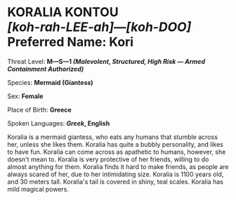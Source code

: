 # KORALIA KONTOU<br>*[koh-rah-LEE-ah]&mdash;[koh-DOO]*<br>Preferred Name: Kori

Threat Level: **M&mdash;S&mdash;1 *(Malevolent, Structured, High Risk &mdash; Armed Containment Authorized)***

Species: **Mermaid (Giantess)**

Sex: **Female**

Place of Birth: **Greece**

Spoken Languages: ***Greek*, English**

Koralia is a mermaid giantess, who eats any humans that stumble across her, unless she likes them. Koralia has quite a bubbly personality, and likes to have fun. Koralia can come across as apathetic to humans, however, she doesn't mean to. Koralia is very protective of her friends, willing to do almost anything for them. Koralia finds it hard to make friends, as people are always scared of her, due to her intimidating size. Koralia is 1100 years old, and 30 meters tall. Koralia's tail is covered in shiny, teal scales. Koralia has mild magical powers.

